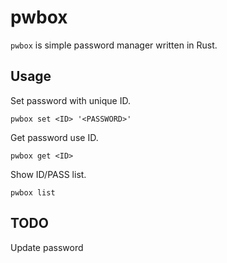 # pwbox
`pwbox` is simple password manager written in Rust.  

## Usage

Set password with unique ID.

    pwbox set <ID> '<PASSWORD>'

Get password use ID.

    pwbox get <ID>

Show ID/PASS list.

    pwbox list

## TODO
Update password
